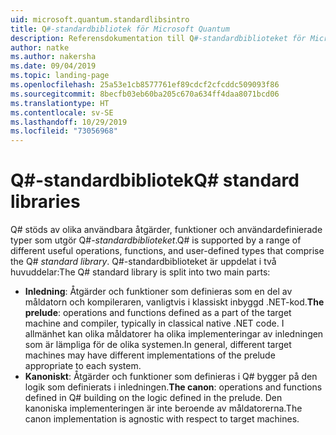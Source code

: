 ```yaml
---
uid: microsoft.quantum.standardlibsintro
title: Q#-standardbibliotek för Microsoft Quantum
description: Referensdokumentation till Q#-standardbiblioteket för Microsoft Quantum
author: natke
ms.author: nakersha
ms.date: 09/04/2019
ms.topic: landing-page
ms.openlocfilehash: 25a53e1cb8577761ef89cdcf2cfcddc509093f86
ms.sourcegitcommit: 8becfb03eb60ba205c670a634ff4daa8071bcd06
ms.translationtype: HT
ms.contentlocale: sv-SE
ms.lasthandoff: 10/29/2019
ms.locfileid: "73056968"
---
```

# <a name="q-standard-libraries"></a><span data-ttu-id="88dd0-103">Q#-standardbibliotek</span><span class="sxs-lookup"><span data-stu-id="88dd0-103">Q# standard libraries</span></span> #

<span data-ttu-id="88dd0-104">Q# stöds av olika användbara åtgärder, funktioner och användardefinierade typer som utgör Q#-*standardbiblioteket*.</span><span class="sxs-lookup"><span data-stu-id="88dd0-104">Q# is supported by a range of different useful operations, functions, and user-defined types that comprise the Q# *standard library*.</span></span>
<span data-ttu-id="88dd0-105">Q#-standardbiblioteket är uppdelat i två huvuddelar:</span><span class="sxs-lookup"><span data-stu-id="88dd0-105">The Q# standard library is split into two main parts:</span></span>

- <span data-ttu-id="88dd0-106">**Inledning**: Åtgärder och funktioner som definieras som en del av måldatorn och kompileraren, vanligtvis i klassiskt inbyggd .NET-kod.</span><span class="sxs-lookup"><span data-stu-id="88dd0-106">**The prelude**: operations and functions defined as a part of the target machine and compiler, typically in classical native .NET code.</span></span>
  <span data-ttu-id="88dd0-107">I allmänhet kan olika måldatorer ha olika implementeringar av inledningen som är lämpliga för de olika systemen.</span><span class="sxs-lookup"><span data-stu-id="88dd0-107">In general, different target machines may have different implementations of the prelude appropriate to each system.</span></span>
- <span data-ttu-id="88dd0-108">**Kanoniskt**: Åtgärder och funktioner som definieras i Q# bygger på den logik som definierats i inledningen.</span><span class="sxs-lookup"><span data-stu-id="88dd0-108">**The canon**: operations and functions defined in Q# building on the logic defined in the prelude.</span></span>
  <span data-ttu-id="88dd0-109">Den kanoniska implementeringen är inte beroende av måldatorerna.</span><span class="sxs-lookup"><span data-stu-id="88dd0-109">The canon implementation is agnostic with respect to target machines.</span></span>
<span data-ttu-id="88dd0-110">&nbsp; &nbsp; &nbsp; &nbsp; &nbsp; &nbsp; &nbsp; &nbsp; &nbsp; &nbsp; &nbsp; &nbsp; &nbsp; &nbsp; &nbsp; &nbsp; &nbsp; &nbsp; &nbsp; &nbsp; &nbsp; &nbsp; &nbsp; &nbsp;</span><span class="sxs-lookup"><span data-stu-id="88dd0-110">&nbsp; &nbsp; &nbsp; &nbsp; &nbsp; &nbsp; &nbsp; &nbsp; &nbsp; &nbsp; &nbsp; &nbsp; &nbsp; &nbsp; &nbsp; &nbsp; &nbsp; &nbsp; &nbsp; &nbsp; &nbsp; &nbsp; &nbsp; &nbsp;</span></span>